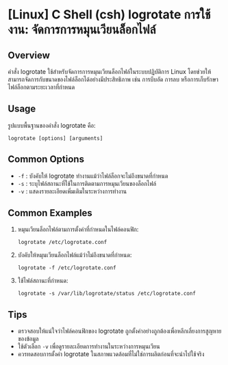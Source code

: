 # [Linux] C Shell (csh) logrotate การใช้งาน: จัดการการหมุนเวียนล็อกไฟล์

## Overview
คำสั่ง logrotate ใช้สำหรับจัดการการหมุนเวียนล็อกไฟล์ในระบบปฏิบัติการ Linux โดยช่วยให้สามารถจัดการกับขนาดของไฟล์ล็อกได้อย่างมีประสิทธิภาพ เช่น การบีบอัด การลบ หรือการเก็บรักษาไฟล์ล็อกตามระยะเวลาที่กำหนด

## Usage
รูปแบบพื้นฐานของคำสั่ง logrotate คือ:

```shell
logrotate [options] [arguments]
```

## Common Options
- `-f` : บังคับให้ logrotate ทำงานแม้ว่าไฟล์ล็อกจะไม่ถึงขนาดที่กำหนด
- `-s` : ระบุไฟล์สถานะที่ใช้ในการติดตามการหมุนเวียนของล็อกไฟล์
- `-v` : แสดงรายละเอียดเพิ่มเติมในระหว่างการทำงาน

## Common Examples
1. หมุนเวียนล็อกไฟล์ตามการตั้งค่าที่กำหนดในไฟล์คอนฟิก:
   ```shell
   logrotate /etc/logrotate.conf
   ```

2. บังคับให้หมุนเวียนล็อกไฟล์แม้ว่าไม่ถึงขนาดที่กำหนด:
   ```shell
   logrotate -f /etc/logrotate.conf
   ```

3. ใช้ไฟล์สถานะที่กำหนด:
   ```shell
   logrotate -s /var/lib/logrotate/status /etc/logrotate.conf
   ```

## Tips
- ตรวจสอบให้แน่ใจว่าไฟล์คอนฟิกของ logrotate ถูกตั้งค่าอย่างถูกต้องเพื่อหลีกเลี่ยงการสูญหายของข้อมูล
- ใช้ตัวเลือก `-v` เพื่อดูรายละเอียดการทำงานในระหว่างการหมุนเวียน
- ควรทดสอบการตั้งค่า logrotate ในสภาพแวดล้อมที่ไม่ใช่การผลิตก่อนที่จะนำไปใช้จริง